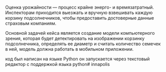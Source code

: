 Оценка урожайности — процесс крайне энерго- и времязатратный. Инспекторам приходится
выезжать и вручную взвешивать каждую корзину подсолнечников, чтобы предоставить
достоверные данные страховым компаниям.


Основной задачей кейса является создание модели компьютерного зрения, которая будет
детектировать на изображении корзинку подсолнечника, определять ее диаметр и считать
количество семечек в ней, модель должна работать в мобильном приложении.

код был написан на языке Python он запускается через текстовый редактор с поддержкой языка python# innapolis

